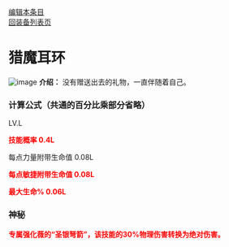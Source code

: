 [编辑本条目](https://github.com/GuguTown/Wiki/edit/main/equip/猎魔耳环.md)    
[回装备列表页](index.html) 
# 猎魔耳环
![image](https://user-images.githubusercontent.com/26247398/244909341-2d73acdd-3373-4704-b161-c439e21767d4.gif)  **介绍：** 没有赠送出去的礼物，一直伴随着自己。   
### 计算公式（共通的百分比乘部分省略）
LV.L   

<p><font color="#FF0000"><b>技能概率 0.4L</b></font></p>   

每点力量附带生命值 0.08L   

<p><font color="#FF0000"><b>每点敏捷附带生命值 0.08L</b></font></p>     

<p><font color="#FF0000"><b>最大生命% 0.06L</b></font></p>

### 神秘
<p><font color="#FF0000"><b>专属强化薇的“圣银弩箭”，该技能的30%物理伤害转换为绝对伤害。</b></font></p>
